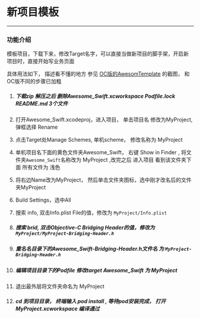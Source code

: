 # 新项目模板
---

### 功能介绍

模板项目，下载下来，修改Target名字，可以直接当做新项目的脚手架，开启新项目时，直接开始写业务页面

具体用法如下， 描述看不懂的地方 参见 [OC版的AwesomTemplate](https://github.com/maltsugar/AwesomTemplate) 的截图， 和OC版不同的步骤已加粗

1. #####  下载zip 解压之后  删除Awesome_Swift.xcworkspace   Podfile.lock  README.md  3个文件

2. 打开Awesome_Swift.xcodeproj，进入项目， 单击项目名 修改为MyProject,  弹框选择 Rename

3. 点击Target处Manage Schemes,  单机scheme， 修改名称为 MyProject

4. 单机项目名下面的黄色文件夹Awesome_Swift， 右键 Show in Finder , 将文件夹`Awesome_Swift`名称改为 MyProject ,改完之后 进入项目 看到该文件夹下面 所有文件为 浅色

5. 将右边Name改为MyProject， 然后单击文件夹图标，选中刚才改名后的文件夹MyProject

6. Build Settings，选中All  

7. 搜索 info, 双击Info.plist File的值，修改为 `MyProject/Info.plist`

8. #####  搜索 brid, 双击Objective-C Bridging Header的值，修改为 `MyProject/MyProject-Bridging-Header.h`

9. ##### 重名名目录下的Awesome_Swift-Bridging-Header.h文件名 为 `MyProject-Bridging-Header.h`

10. ##### 编辑项目目录下的Podfile  修改target    Awesome_Swift 为 MyProject

11. 退出最外层将文件夹命名为 MyProject

12. ##### cd 到项目目录， 终端输入 pod install ,  等待pod安装完成， 打开 MyProject.xcworkspace  编译通过



